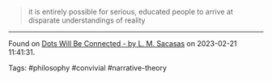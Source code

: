 > it is entirely possible for serious, educated people to arrive at disparate understandings of reality

---

Found on [Dots Will Be Connected - by L. M. Sacasas](https://theconvivialsociety.substack.com/p/dots-will-be-connected) on 2023-02-21 11:41:31.

Tags: #philosophy #convivial #narrative-theory